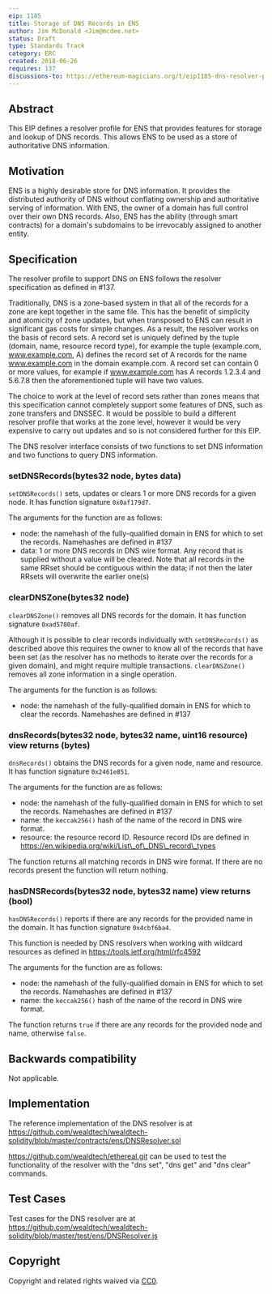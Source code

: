 ```yaml
---
eip: 1185
title: Storage of DNS Records in ENS
author: Jim McDonald <Jim@mcdee.net>
status: Draft
type: Standards Track
category: ERC
created: 2018-06-26
requires: 137
discussions-to: https://ethereum-magicians.org/t/eip1185-dns-resolver-profile-for-ens/1589
---
```

  
## Abstract
This EIP defines a resolver profile for ENS that provides features for storage and lookup of DNS records. This allows ENS to be used as a store of authoritative DNS information.

## Motivation
ENS is a highly desirable store for DNS information.  It provides the distributed authority of DNS without conflating ownership and authoritative serving of information.  With ENS, the owner of a domain has full control over their own DNS records.  Also, ENS has the ability (through smart contracts) for a domain's subdomains to be irrevocably assigned to another entity.

## Specification

The resolver profile to support DNS on ENS follows the resolver specification as defined in #137.

Traditionally, DNS is a zone-based system in that all of the records for a zone are kept together in the same file.  This has the benefit of simplicity and atomicity of zone updates, but when transposed to ENS can result in significant gas costs for simple changes.  As a result, the resolver works on the basis of record sets.  A record set is uniquely defined by the tuple (domain, name, resource record type), for example the tuple (example.com, www.example.com, A) defines the record set of A records for the name www.example.com in the domain example.com.  A record set can contain 0 or more values, for example if www.example.com has A records 1.2.3.4 and 5.6.7.8 then the aforementioned tuple will have two values.

The choice to work at the level of record sets rather than zones means that this specification cannot completely support some features of DNS, such as zone transfers and DNSSEC.  It would be possible to build a different resolver profile that works at the zone level, however it would be very expensive to carry out updates and so is not considered further for this EIP.

The DNS resolver interface consists of two functions to set DNS information and two functions to query DNS information.

### setDNSRecords(bytes32 node, bytes data)

`setDNSRecords()` sets, updates or clears 1 or more DNS records for a given node.  It has function signature `0x0af179d7`.

The arguments for the function are as follows:
  - node: the namehash of the fully-qualified domain in ENS for which to set the records.  Namehashes are defined in #137
  - data: 1 or more DNS records in DNS wire format.  Any record that is supplied without a value will be cleared.  Note that all records in the same RRset should be contiguous within the data; if not then the later RRsets will overwrite the earlier one(s)

### clearDNSZone(bytes32 node)

`clearDNSZone()` removes all DNS records for the domain.  It has function signature `0xad5780af`.

Although it is possible to clear records individually with `setDNSRecords()` as described above this requires the owner to know all of the records that have been set (as the resolver has no methods to iterate over the records for a given domain), and might require multiple transactions.  `clearDNSZone()` removes all zone information in a single operation.

The arguments for the function is as follows:
  - node: the namehash of the fully-qualified domain in ENS for which to clear the records.  Namehashes are defined in #137

### dnsRecords(bytes32 node, bytes32 name, uint16 resource) view returns (bytes)

`dnsRecords()` obtains the DNS records for a given node, name and resource.  It has function signature `0x2461e851`.

The arguments for the function are as follows:
  - node: the namehash of the fully-qualified domain in ENS for which to set the records.  Namehashes are defined in #137
  - name: the `keccak256()` hash of the name of the record in DNS wire format.
  - resource: the resource record ID.  Resource record IDs are defined in https://en.wikipedia.org/wiki/List\_of\_DNS\_record\_types

The function returns all matching records in DNS wire format.  If there are no records present the function will return nothing.

### hasDNSRecords(bytes32 node, bytes32 name) view returns (bool)

`hasDNSRecords()` reports if there are any records for the provided name in the domain.  It has function signature `0x4cbf6ba4`.

This function is needed by DNS resolvers when working with wildcard resources as defined in https://tools.ietf.org/html/rfc4592

The arguments for the function are as follows:
  - node: the namehash of the fully-qualified domain in ENS for which to set the records.  Namehashes are defined in #137
  - name: the `keccak256()` hash of the name of the record in DNS wire format.

The function returns `true` if there are any records for the provided node and name, otherwise `false`.

## Backwards compatibility
Not applicable.

## Implementation
The reference implementation of the DNS resolver is at https://github.com/wealdtech/wealdtech-solidity/blob/master/contracts/ens/DNSResolver.sol

https://github.com/wealdtech/ethereal.git can be used to test the functionality of the resolver with the "dns set", "dns get" and "dns clear" commands.
## Test Cases
Test cases for the DNS resolver are at https://github.com/wealdtech/wealdtech-solidity/blob/master/test/ens/DNSResolver.js

## Copyright
Copyright and related rights waived via [CC0](https://creativecommons.org/publicdomain/zero/1.0/).
